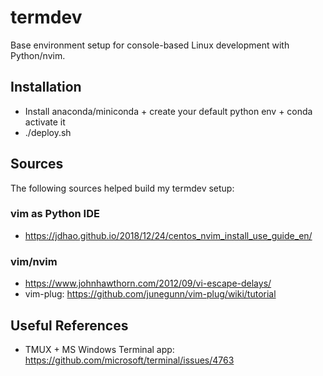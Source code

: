 # termdev
Base environment setup for console-based Linux development with Python/nvim.

## Installation
* Install anaconda/miniconda + create your default python env + conda activate it
* ./deploy.sh

## Sources

The following sources helped build my termdev setup:

### vim as Python IDE
* https://jdhao.github.io/2018/12/24/centos_nvim_install_use_guide_en/


### vim/nvim
* https://www.johnhawthorn.com/2012/09/vi-escape-delays/
* vim-plug: https://github.com/junegunn/vim-plug/wiki/tutorial

## Useful References
* TMUX + MS Windows Terminal app: https://github.com/microsoft/terminal/issues/4763

